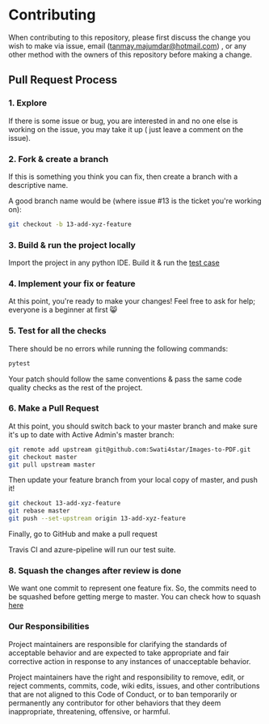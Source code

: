 # Contributing

When contributing to this repository, please first discuss the change you wish to 
make via issue, email (tanmay.majumdar@hotmail.com) , or any other method with the owners 
of this repository before making a change. 

## Pull Request Process

### 1. Explore

If there is some issue or bug, you are interested in and no one else is working 
on the issue, you may take it up ( just leave a comment on the issue).

### 2. Fork & create a branch

If this is something you think you can fix, then create a branch with a 
descriptive name.

A good branch name would be (where issue #13 is the ticket you're working on):

```sh
git checkout -b 13-add-xyz-feature
```

### 3. Build & run the project locally

Import the project in any python IDE. 
Build it & run the [test case](https://github.com/tanmay23235616/pyexecutors/tree/master/pyexecutors/tests)

### 4. Implement your fix or feature

At this point, you're ready to make your changes! Feel free to ask for help;
everyone is a beginner at first :smile_cat:

### 5. Test for all the checks

There should be no errors while running the following commands:

```sh
pytest
```
Your patch should follow the same conventions & pass the same code quality
checks as the rest of the project.

### 6. Make a Pull Request

At this point, you should switch back to your master branch and make sure it's
up to date with Active Admin's master branch:

```sh
git remote add upstream git@github.com:Swati4star/Images-to-PDF.git
git checkout master
git pull upstream master
```

Then update your feature branch from your local copy of master, and push it!

```sh
git checkout 13-add-xyz-feature
git rebase master
git push --set-upstream origin 13-add-xyz-feature
```

Finally, go to GitHub and make a pull request

Travis CI and azure-pipeline will run our test suite. 

### 8. Squash the changes after review is done

We want one commit to represent one feature fix. So, the commits need to
be squashed before getting merge to master. You can check how to squash [here](https://github.com/todotxt/todo.txt-android/wiki/Squash-All-Commits-Related-to-a-Single-Issue-into-a-Single-Commit)

### Our Responsibilities

Project maintainers are responsible for clarifying the standards of acceptable
behavior and are expected to take appropriate and fair corrective action in
response to any instances of unacceptable behavior.

Project maintainers have the right and responsibility to remove, edit, or
reject comments, commits, code, wiki edits, issues, and other contributions
that are not aligned to this Code of Conduct, or to ban temporarily or
permanently any contributor for other behaviors that they deem inappropriate,
threatening, offensive, or harmful.
